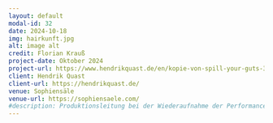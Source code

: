 ```yaml
---
layout: default
modal-id: 32
date: 2024-10-18
img: hairkunft.jpg
alt: image alt
credit: Florian Krauß
project-date: Oktober 2024
project-url: https://www.hendrikquast.de/en/kopie-von-spill-your-guts-3
client: Hendrik Quast
client-url: https://hendrikquast.de/
venue: Sophiensäle
venue-url: https://sophiensaele.com/
#description: Produktionsleitung bei der Wiederaufnahme der Performance "Fortune Teller" des Berliner Performanceduos <a href="http://www.quastknoblich.de">Quast & Knoblich</a> in den Sophiensälen / Berlin - Erstellung des Finanzplans, Betreuung des Budgets, Erstellen von Zeitplänen, Kommunikation mit Spielort und Beteiligten, Organisation und Betreuung der Proben und Aufführungen, sowie Abrechnung des Projekts.
---
```


